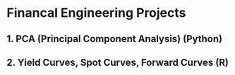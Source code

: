 # Financal Engineering Projects
## 1. PCA (Principal Component Analysis) (Python)
## 2. Yield Curves, Spot Curves, Forward Curves (R)
